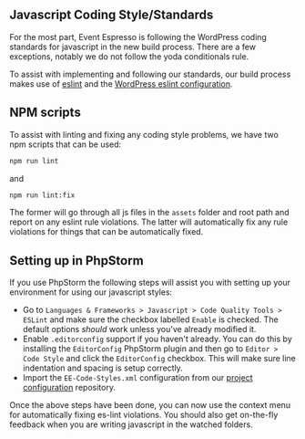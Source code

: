 ## Javascript Coding Style/Standards

For the most part, Event Espresso is following the WordPress coding standards for javascript in the new build process. There are a few exceptions, notably we do not follow the yoda conditionals rule.

To assist with implementing and following our standards, our build process makes use of [eslint](https://eslint.org/) and the [WordPress eslint configuration](https://github.com/WordPress-Coding-Standards/eslint-plugin-wordpress).

## NPM scripts

To assist with linting and fixing any coding style problems, we have two npm scripts that can be used:

```bash
npm run lint
```

and

```bash
npm run lint:fix
```

The former will go through all js files in the `assets` folder and root path and report on any eslint rule violations.  The latter will automatically fix any rule violations for things that can be automatically fixed.

## Setting up in PhpStorm

If you use PhpStorm the following steps will assist you with setting up your environment for using our javascript styles:

- Go to `Languages & Frameworks > Javascript > Code Quality Tools > ESLint` and make sure the checkbox labelled `Enable` is checked.  The default options _should_ work unless you've already modified it.
- Enable `.editorconfig` support if you haven't already.  You can do this by installing the `EditorConfig` PhpStorm plugin and then go to `Editor > Code Style` and click the `EditorConfig` checkbox.  This will make sure line indentation and spacing is setup correctly.
- Import the `EE-Code-Styles.xml` configuration from our [project configuration](https://github.com/eventespresso/project-configuration/tree/master/phpstorm/code-styles
) repository.

Once the above steps have been done, you can now use the context menu for automatically fixing es-lint violations.  You should also get on-the-fly feedback when you are writing javascript in the watched folders. 